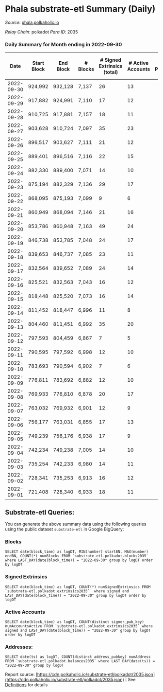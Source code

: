 # Phala substrate-etl Summary (Daily)

_Source_: [phala.polkaholic.io](https://phala.polkaholic.io)

*Relay Chain*: polkadot
*Para ID*: 2035



### Daily Summary for Month ending in 2022-09-30


| Date | Start Block | End Block | # Blocks | # Signed Extrinsics (total) | # Active Accounts | # Passive | # New | # Addresses with Balances | # Events | # Transfers | # XCM Transfers In | # XCM Transfers Out |
| ---- | ----------- | --------- | -------- | --------------------------- | ----------------- | --------- | ----- | ------------------------- | -------- | ----------- | ------------------ | ------------------- |
| 2022-09-30 | 924,992 | 932,128 | 7,137  | 26 | 13 |  |  | 2,630 | 14,487 | 2 ($1,688.88) |   |   |
| 2022-09-29 | 917,882 | 924,991 | 7,110  | 17 | 12 |  |  |  | 14,340 | 2 ($0.63) |   |   |
| 2022-09-28 | 910,725 | 917,881 | 7,157  | 18 | 11 |  |  |  | 14,488 | 3 ($1,267.40) | 3 ($97.96) |   |
| 2022-09-27 | 903,628 | 910,724 | 7,097  | 35 | 23 |  |  |  | 14,487 | 4 ($346.08) |   | 11 ($60.45) |
| 2022-09-26 | 896,517 | 903,627 | 7,111  | 21 | 12 |  |  |  | 14,407 | 6 ($869.35) | 4 ($3.59) | 4 ($250.67) |
| 2022-09-25 | 889,401 | 896,516 | 7,116  | 22 | 15 |  |  |  | 14,449 | 5 ($1,399.36) | 2 ($4.85) | 11 ($1,020.13) |
| 2022-09-24 | 882,330 | 889,400 | 7,071  | 14 | 10 |  |  |  | 14,273 | 2 ($5,134.91) | 1 ($78.21) | 6 ($38.46) |
| 2022-09-23 | 875,194 | 882,329 | 7,136  | 29 | 17 |  |  |  | 14,582 | 4 ($5,135.47) | 9 ($5,099.35) | 11 ($223.81) |
| 2022-09-22 | 868,095 | 875,193 | 7,099  | 9 | 6 |  |  |  | 14,277 |   | 1 ($3.09) | 2 ($6.12) |
| 2022-09-21 | 860,949 | 868,094 | 7,146  | 21 | 16 |  |  |  | 14,466 | 4 ($117.80) | 1 ($193.81) | 5 ($226.55) |
| 2022-09-20 | 853,786 | 860,948 | 7,163  | 49 | 24 |  |  |  | 14,738 | 10 ($630.44) | 2 ($35.23) | 13 ($5,830.48) |
| 2022-09-19 | 846,738 | 853,785 | 7,048  | 24 | 17 |  |  | 2,597 | 14,284 | 4 ($119.71) | 1 ($84.77) | 2 ($50.02) |
| 2022-09-18 | 839,653 | 846,737 | 7,085  | 23 | 11 |  |  | 2,593 | 14,351 | 1 ($33.49) |   | 1 ($0.09) |
| 2022-09-17 | 832,564 | 839,652 | 7,089  | 24 | 14 |  |  | 2,589 | 14,387 | 2 ($32.02) | 3 ($11.02) | 3 ($40.39) |
| 2022-09-16 | 825,521 | 832,563 | 7,043  | 16 | 12 |  |  | 2,587 | 14,205 | 4 ($19,006.92) |   |   |
| 2022-09-15 | 818,448 | 825,520 | 7,073  | 16 | 14 |  |  | 2,584 | 14,269 | 1 ($19,298.84) |   | 2 ($19.57) |
| 2022-09-14 | 811,452 | 818,447 | 6,996  | 11 | 8 |  |  | 2,582 | 14,076 | 1 ($2.41) |   | 1 ($0.10) |
| 2022-09-13 | 804,460 | 811,451 | 6,992  | 35 | 20 |  |  | 2,582 | 14,207 | 6 ($33.36) |   | 2 ($37.36) |
| 2022-09-12 | 797,593 | 804,459 | 6,867  | 7 | 5 |  |  | 2,581 | 13,794 | 1 ($0.51) |   | 2 ($262.26) |
| 2022-09-11 | 790,595 | 797,592 | 6,998  | 12 | 10 |  |  |  | 14,093 |   |   | 1 ($0.09) |
| 2022-09-10 | 783,693 | 790,594 | 6,902  | 7 | 6 |  |  |  | 13,864 | 1 ($0.59) |   | 2 ($1,050.59) |
| 2022-09-09 | 776,811 | 783,692 | 6,882  | 12 | 10 |  |  |  | 13,853 | 3 ($52.50) |   |   |
| 2022-09-08 | 769,933 | 776,810 | 6,878  | 20 | 17 |  |  | 2,578 | 13,914 |   |   | 2 ($3.30) |
| 2022-09-07 | 763,032 | 769,932 | 6,901  | 12 | 9 |  |  | 2,577 | 13,903 | 2 ($2.41) | 1 ($0.02) | 3 ($7.90) |
| 2022-09-06 | 756,177 | 763,031 | 6,855  | 17 | 13 |  |  | 2,576 | 13,832 | 3 ($44.33) |   | 1 ($4.48) |
| 2022-09-05 | 749,239 | 756,176 | 6,938  | 17 | 9 |  |  | 2,573 | 14,012 | 2 ($1,650,974.27) |   |   |
| 2022-09-04 | 742,234 | 749,238 | 7,005  | 14 | 10 |  |  | 2,573 | 14,102 | 2 ($308.93) |   |   |
| 2022-09-03 | 735,254 | 742,233 | 6,980  | 14 | 11 |  |  | 2,573 | 14,067 | 7 ($541.88) | 1 ($290.99) |   |
| 2022-09-02 | 728,341 | 735,253 | 6,913  | 16 | 12 |  |  | 2,569 | 13,989 | 2 ($1.01) | 5 ($6.14) | 4 ($6.94) |
| 2022-09-01 | 721,408 | 728,340 | 6,933  | 18 | 11 |  |  | 2,566 | 14,023 | 6 ($1,045.17) | 3 ($1.12) | 3 ($1.11) |

## Substrate-etl Queries:
You can generate the above summary data using the following queries using the public dataset `substrate-etl` in Google BigQuery:


### Blocks
```
SELECT date(block_time) as logDT, MIN(number) startBN, MAX(number) endBN, COUNT(*) numBlocks FROM `substrate-etl.polkadot.blocks2035`  where LAST_DAY(date(block_time)) = "2022-09-30" group by logDT order by logDT
```


### Signed Extrinsics
```
SELECT date(block_time) as logDT, COUNT(*) numSignedExtrinsics FROM `substrate-etl.polkadot.extrinsics2035`  where signed and LAST_DAY(date(block_time)) = "2022-09-30" group by logDT order by logDT
```


### Active Accounts
```
SELECT date(block_time) as logDT, COUNT(distinct signer_pub_key) numAccountsActive FROM `substrate-etl.polkadot.extrinsics2035` where signed and LAST_DAY(date(block_time)) = "2022-09-30" group by logDT order by logDT
```


### Addresses:
```
SELECT date(ts) as logDT, COUNT(distinct address_pubkey) numAddress FROM `substrate-etl.polkadot.balances2035` where LAST_DAY(date(ts)) = "2022-09-30" group by logDT
```



Report source: [https://cdn.polkaholic.io/substrate-etl/polkadot/2035.json](https://cdn.polkaholic.io/substrate-etl/polkadot/2035.json) | See [Definitions](/DEFINITIONS.md) for details
